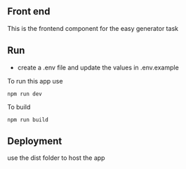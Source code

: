 ## Front end

This is the frontend component for the easy generator task

## Run
- create a .env file and update the values in .env.example

To run this app use

`npm run dev`

To build 

`npm run build`

## Deployment

use the dist folder to host the app